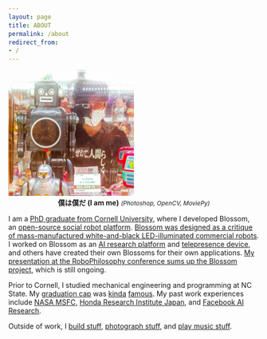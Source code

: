 ```yaml
---
layout: page
title: ABOUT
permalink: /about
redirect_from:
- /
---
```

<div width="70%">
    <img src="/assets/img/semete.jpg" width="50%">
    <!-- <img src="/assets/img/boku_small.gif" width="50%"> -->
    <div style="text-align:center; font-weight:normal" href="/assets/main.css">
        <!-- I am Michael Suguitan. -->
        <span style="font-weight:bold">僕は僕だ (I am me)</span>
        <span style="font-size:12px"><i>(Photoshop, OpenCV, MoviePy)</i></span>
    </div>
</div>
<!-- I am [Michael Suguitan](https://scholar.google.com/citations?user=LzEyxcsAAAAJ). -->

I am a [PhD graduate from Cornell University](/research), where I developed Blossom, an [open-source social robot platform](https://github.com/hrc2/blossom-public).
[Blossom was designed as a critique of mass-manufactured white-and-black LED-illuminated commercial robots](https://spectrum.ieee.org/blossom-a-creative-handmade-approach-to-social-robotics-from-cornell-and-google#toggle-gdpr).
I worked on Blossom as an [AI research platform](https://www.youtube.com/watch?v=mP8qEnDWCH0) and [telepresence device](https://www.youtube.com/watch?v=5M7a0qXfySc), and others have created their own Blossoms for their own applications.
[My presentation at the RoboPhilosophy conference sums up the Blossom project](https://www.youtube.com/watch?v=si2D6TpGEFE&feature=youtu.be), which is still ongoing.

Prior to Cornell, I studied mechanical engineering and programming at NC State. My [graduation cap](https://www.youtube.com/watch?v=Xa3o3T9DAQA&ab_channel=MichaelSuguitan) was [kinda](https://www.facebook.com/watch/?v=280843082514460) [famous](https://www.reddit.com/r/gifs/comments/4gzqs6/a_robotic_automatic_wireless_selfturning/). My past work experiences include [NASA MSFC](https://www.nasa.gov/centers/marshall/home/index.html), [Honda Research Institute Japan](http://www.jp.honda-ri.com), and [Facebook AI Research](https://ai.facebook.com/research/). 

Outside of work, I [build stuff](/eng),
[photograph stuff](/image),
and [play music stuff](/music).
<!-- </div> -->

<!-- ![digital montage](/assets/img/boku_bw.gif){width: 200px;} -->
<!-- ![digital montage](/assets/img/boku_bw.gif =250x) -->
